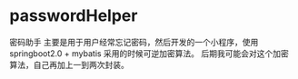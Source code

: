 # passwordHelper
密码助手
  主要是用于用户经常忘记密码，然后开发的一个小程序，使用 springboot2.0 + mybatis  采用的时候可逆加密算法。
  后期我可能会对这个加密算法，自己再加上一到两次封装。
